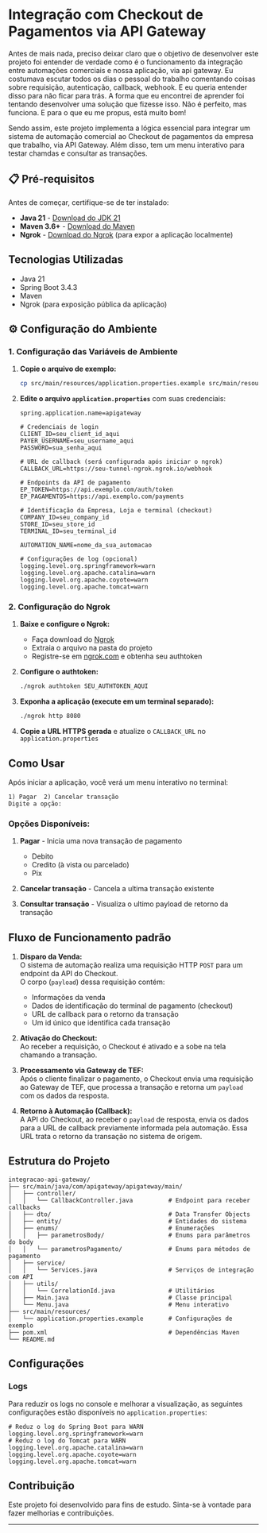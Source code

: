 # Integração com Checkout de Pagamentos via API Gateway

Antes de mais nada, preciso deixar claro que o objetivo de desenvolver este projeto foi entender de verdade como é o funcionamento da integração entre automações comerciais e nossa aplicação, via api gateway. Eu costumava escutar todos os dias o pessoal do trabalho comentando coisas sobre requisição, autenticação, callback, webhook. E eu queria entender disso para não ficar para trás. A forma que eu encontrei de aprender foi tentando desenvolver uma solução que fizesse isso. Não é perfeito, mas funciona. E para o que eu me propus, está muito bom!

Sendo assim, este projeto implementa a lógica essencial para integrar um sistema de automação comercial ao Checkout de pagamentos da empresa que trabalho, via API Gateway. Além disso, tem um menu interativo para testar chamdas e consultar as transações.

## 📋 Pré-requisitos

Antes de começar, certifique-se de ter instalado:

- **Java 21** - [Download do JDK 21](https://adoptium.net/temurin/releases/?version=21)
- **Maven 3.6+** - [Download do Maven](https://maven.apache.org/download.cgi)
- **Ngrok** - [Download do Ngrok](https://ngrok.com/download) (para expor a aplicação localmente)


## Tecnologias Utilizadas

- Java 21
- Spring Boot 3.4.3
- Maven
- Ngrok (para exposição pública da aplicação)

## ⚙️ Configuração do Ambiente

### 1. Configuração das Variáveis de Ambiente

1. **Copie o arquivo de exemplo:**
   ```bash
   cp src/main/resources/application.properties.example src/main/resources/application.properties
   ```

2. **Edite o arquivo `application.properties`** com suas credenciais:

   ```properties
   spring.application.name=apigateway

   # Credenciais de login
   CLIENT_ID=seu_client_id_aqui
   PAYER_USERNAME=seu_username_aqui
   PASSWORD=sua_senha_aqui

   # URL de callback (será configurada após iniciar o ngrok)
   CALLBACK_URL=https://seu-tunnel-ngrok.ngrok.io/webhook

   # Endpoints da API de pagamento
   EP_TOKEN=https://api.exemplo.com/auth/token
   EP_PAGAMENTOS=https://api.exemplo.com/payments

   # Identificação da Empresa, Loja e terminal (checkout)
   COMPANY_ID=seu_company_id
   STORE_ID=seu_store_id
   TERMINAL_ID=seu_terminal_id

   AUTOMATION_NAME=nome_da_sua_automacao

   # Configurações de log (opcional)
   logging.level.org.springframework=warn
   logging.level.org.apache.catalina=warn
   logging.level.org.apache.coyote=warn
   logging.level.org.apache.tomcat=warn
   ```

### 2. Configuração do Ngrok

1. **Baixe e configure o Ngrok:**
   - Faça download do [Ngrok](https://ngrok.com/download)
   - Extraia o arquivo na pasta do projeto
   - Registre-se em [ngrok.com](https://ngrok.com) e obtenha seu authtoken

2. **Configure o authtoken:**
   ```bash
   ./ngrok authtoken SEU_AUTHTOKEN_AQUI
   ```

3. **Exponha a aplicação (execute em um terminal separado):**
   ```bash
   ./ngrok http 8080
   ```

4. **Copie a URL HTTPS gerada** e atualize o `CALLBACK_URL` no `application.properties`



## Como Usar

Após iniciar a aplicação, você verá um menu interativo no terminal:

```
1) Pagar  2) Cancelar transação
Digite a opção:
```

### Opções Disponíveis:

1. **Pagar** - Inicia uma nova transação de pagamento
   - Debito
   - Credito (à vista ou parcelado)
   - Pix

2. **Cancelar transação** - Cancela a ultima transação existente

3. **Consultar transação** - Visualiza o ultimo payload de retorno da transação

## Fluxo de Funcionamento padrão

1. **Disparo da Venda:**  
   O sistema de automação realiza uma requisição HTTP `POST` para um endpoint da API do Checkout.  
   O corpo (`payload`) dessa requisição contém:
   - Informações da venda
   - Dados de identificação do terminal de pagamento (checkout)
   - URL de callback para o retorno da transação
   - Um id único que identifica cada transação

2. **Ativação do Checkout:**  
   Ao receber a requisição, o Checkout é ativado e a sobe na tela chamando a transação.

3. **Processamento via Gateway de TEF:**  
   Após o cliente finalizar o pagamento, o Checkout envia uma requisição ao Gateway de TEF, que processa a transação e retorna um `payload` com os dados da resposta.

4. **Retorno à Automação (Callback):**  
   A API do Checkout, ao receber o `payload` de resposta, envia os dados para a URL de callback previamente informada pela automação. Essa URL trata o retorno da transação no sistema de origem.


## Estrutura do Projeto

```
integracao-api-gateway/
├── src/main/java/com/apigateway/apigateway/main/
│   ├── controller/
│   │   └── CallbackController.java          # Endpoint para receber callbacks
│   ├── dto/                                 # Data Transfer Objects
│   ├── entity/                              # Entidades do sistema
│   ├── enums/                               # Enumerações
│   │   ├── parametrosBody/                  # Enums para parâmetros do body
│   │   └── parametrosPagamento/             # Enums para métodos de pagamento
│   ├── service/
│   │   └── Services.java                    # Serviços de integração com API
│   ├── utils/
│   │   └── CorrelationId.java               # Utilitários
│   ├── Main.java                            # Classe principal
│   └── Menu.java                            # Menu interativo
├── src/main/resources/
│   └── application.properties.example       # Configurações de exemplo
├── pom.xml                                  # Dependências Maven
└── README.md
```

## Configurações

### Logs

Para reduzir os logs no console e melhorar a visualização, as seguintes configurações estão disponíveis no `application.properties`:

```properties
# Reduz o log do Spring Boot para WARN
logging.level.org.springframework=warn
# Reduz o log do Tomcat para WARN
logging.level.org.apache.catalina=warn
logging.level.org.apache.coyote=warn
logging.level.org.apache.tomcat=warn
```

## Contribuição

Este projeto foi desenvolvido para fins de estudo. Sinta-se à vontade para fazer melhorias e contribuições.

---


